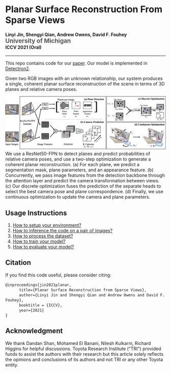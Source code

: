 Planar Surface Reconstruction From Sparse Views
================================================================

<h4>
Linyi Jin, Shengyi Qian, Andrew Owens, David F. Fouhey
</br>
<span style="font-size: 14pt; color: #555555">
University of Michigan
</span>
</br>
ICCV 2021 (Oral)
</h4>
<hr>

This repo contains code for our [paper][1]. Our model is implemented in [Detectron2][0].

Given two RGB images with an unknown relationship, our system produces a single, coherent planar surface reconstruction of the scene in terms of 3D planes and relative camera poses. 

![model-architecture](docs/static/architecture.jpg)
We use a ResNet50-FPN to detect planes and predict probabilities of relative camera poses, and use a two-step optimization to generate a coherent planar reconstruction. (a) For each plane, we predict a segmentation mask, plane parameters, and an appearance feature. (b) Concurrently, we pass image features from the detection backbone through the attention layer and predict the camera transformation between views. (c) Our discrete optimization fuses the prediction of the separate heads to select the best camera pose and plane correspondence. (d) Finally, we use continuous optimization to update the camera and plane parameters.

Usage Instructions
------------------

1. [How to setup your environment?][2]
2. [How to inference the code on a pair of images?][3]
3. [How to process the dataset?][4]
4. [How to train your model?][5]
5. [How to evaluate your model?][6]


Citation
--------
If you find this code useful, please consider citing:

```text
@inproceedings{jin2021planar,
      title={Planar Surface Reconstruction from Sparse Views}, 
      author={Linyi Jin and Shengyi Qian and Andrew Owens and David F. Fouhey},
      booktitle = {ICCV},
      year={2021}
}
```
[0]: https://github.com/facebookresearch/detectron2
[1]: http://arxiv.org/abs/2103.14644
[2]: ./docs/environment.md
[3]: ./docs/demo.md
[4]: ./docs/data.md
[5]: ./docs/train.md
[6]: ./docs/eval.md

Acknowledgment
--------------
We thank Dandan Shan, Mohamed El Banani, Nilesh Kulkarni, Richard Higgins for helpful discussions.
Toyota Research Institute ("TRI") provided funds to assist the authors with their research but 
this article solely reflects the opinions and conclusions of its authors and not TRI or any other Toyota entity.
